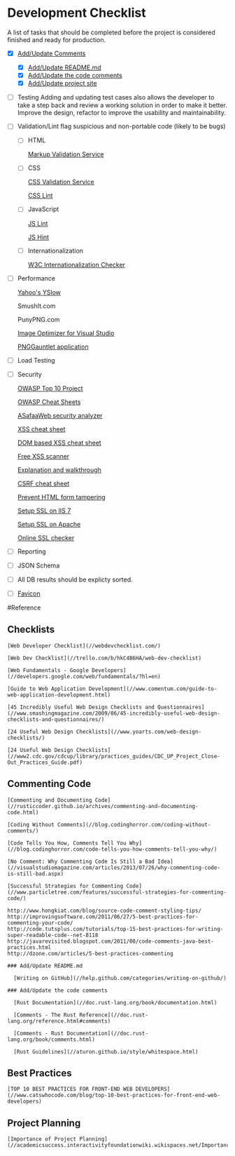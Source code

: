 # Development Checklist

A list of tasks that should be completed before the project is considered finished and ready for production.

  - [x] [Add/Update Comments](#CommentingCode)
    - [x] [Add/Update README.md](#AddUpdateREADME.md)
    - [x] [Add/Update the code comments](#AddUpdatethecodecomments)
    - [x] [Add/Update project site](//pages.github.com/#vanilla-step-1)
  - [ ] Testing
      Adding and updating test cases also allows the developer to take a step back and review a working solution in order to make it better.  Improve the design, refactor to improve the usability and maintainability.
  - [ ] Validation/Lint
    flag suspicious and non-portable code (likely to be bugs)
    - [ ] HTML

      [Markup Validation Service](//validator.w3.org/#validate_by_input+with_options)

    - [ ] CSS

      [CSS Validation Service](//jigsaw.w3.org/css-validator/#validate_by_input+with_options)

      [CSS Lint](//csslint.net/)

    - [ ] JavaScript

      [JS Lint](http://jslint.org/)

      [JS Hint](//jshint.com/)

    - [ ] Internationalization

      [W3C Internationalization Checker](//validator.w3.org/i18n-checker/#validate-by-upload+)

  - [ ] Performance

    [Yahoo's YSlow](//yslow.org/)

    SmushIt.com

    PunyPNG.com

    [Image Optimizer for Visual Studio](//visualstudiogallery.msdn.microsoft.com/a56eddd3-d79b-48ac-8c8f-2db06ade77c3/)

    [PNGGauntlet application](//pnggauntlet.com/)

  - [ ] Load Testing
  - [ ] Security

    [OWASP Top 10 Project](//www.owasp.org/index.php/Category:OWASP_Top_Ten_Project)

    [OWASP Cheat Sheets](//www.owasp.org/index.php/Cheat_Sheets)

    [ASafaaWeb security analyzer](//asafaweb.com/)

    [XSS cheat sheet](//www.owasp.org/index.php/XSS_(Cross_Site_Scripting)_Prevention_Cheat_Sheet)

    [DOM based XSS cheat sheet](//www.owasp.org/index.php/DOM_based_XSS_Prevention_Cheat_Sheet)

    [Free XSS scanner](//www.acunetix.com/cross-site-scripting/scanner/)

    [Explanation and walkthrough](//www.codinghorror.com/blog/2008/09/cross-site-request-forgeries-and-you.html)

    [CSRF cheat sheet](//www.owasp.org/index.php/Cross-Site_Request_Forgery_(CSRF)_Prevention_Cheat_Sheet)

    [Prevent HTML form tampering](//advosys.ca/papers/web/60-form-tampering.html)

    [Setup SSL on IIS 7](//support.microsoft.com/kb/299875)

    [Setup SSL on Apache](//www.digicert.com/ssl-certificate-installation-apache.htm)

    [Online SSL checker](//certlogik.com/ssl-checker/)

  - [ ] Reporting
  - [ ] JSON Schema
  - [ ] All DB results should be explicty sorted.
  - [ ] [Favicon](//realfavicongenerator.net)

#Reference

  ## Checklists

    [Web Developer Checklist](//webdevchecklist.com/)

    [Web Dev Checklist](//trello.com/b/hkC4B6HA/web-dev-checklist)

    [Web Fundamentals - Google Developers](//developers.google.com/web/fundamentals/?hl=en)

    [Guide to Web Application Development](//www.comentum.com/guide-to-web-application-development.html)

    [45 Incredibly Useful Web Design Checklists and Questionnaires](//www.smashingmagazine.com/2009/06/45-incredibly-useful-web-design-checklists-and-questionnaires/)

    [24 Useful Web Design Checklists](//www.yoarts.com/web-design-checklists/)

    [24 Useful Web Design Checklists](//www2.cdc.gov/cdcup/library/practices_guides/CDC_UP_Project_Close-Out_Practices_Guide.pdf)

  ## Commenting Code

    [Commenting and Documenting Code](//rusticcoder.github.io/archives/commenting-and-documenting-code.html)

    [Coding Without Comments](//blog.codinghorror.com/coding-without-comments/)

    [Code Tells You How, Comments Tell You Why](//blog.codinghorror.com/code-tells-you-how-comments-tell-you-why/)

    [No Comment: Why Commenting Code Is Still a Bad Idea](//visualstudiomagazine.com/articles/2013/07/26/why-commenting-code-is-still-bad.aspx)

    [Successful Strategies for Commenting Code](//www.particletree.com/features/successful-strategies-for-commenting-code/)

    http://www.hongkiat.com/blog/source-code-comment-styling-tips/
    http://improvingsoftware.com/2011/06/27/5-best-practices-for-commenting-your-code/
    http://code.tutsplus.com/tutorials/top-15-best-practices-for-writing-super-readable-code--net-8118
    http://javarevisited.blogspot.com/2011/08/code-comments-java-best-practices.html
    http://dzone.com/articles/5-best-practices-commenting

    ### Add/Update README.md

      [Writing on GitHub](//help.github.com/categories/writing-on-github/)

    ### Add/Update the code comments

      [Rust Documentation](//doc.rust-lang.org/book/documentation.html)

      [Comments - The Rust Reference](//doc.rust-lang.org/reference.html#comments)

      [Comments - Rust Documentation](//doc.rust-lang.org/book/comments.html)

      [Rust Guidelines](//aturon.github.io/style/whitespace.html)

  ## Best Practices

    [TOP 10 BEST PRACTICES FOR FRONT-END WEB DEVELOPERS](//www.catswhocode.com/blog/top-10-best-practices-for-front-end-web-developers)

  ## Project Planning

    [Importance of Project Planning](//academicsuccess.interactivityfoundationwiki.wikispaces.net/Importance+of+Project+Planning)
